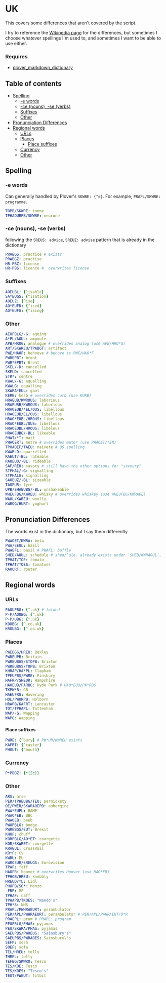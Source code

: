 # UK

This covers some differences that aren't covered by the script.

I try to reference the [Wikipedia page](https://en.wikipedia.org/wiki/American_and_British_English_spelling_differences) for the differences, but sometimes I choose whatever spellings I'm used to, and sometimes I want to be able to use either.

### Requires

- [plover\_markdown\_dictionary](https://github.com/antistic/plover_markdown_dictionary)

## Table of contents

- [Spelling](#spelling)
  - [-e words](#-e-words)
  - [-ce (nouns), -se (verbs)](#-ce-nouns--se-verbs)
  - [Suffixes](#suffixes)
  - [Other](#other)
- [Pronunciation Differences](#pronunciation-differences)
- [Regional words](#regional-words)
  - [URLs](#urls)
  - [Places](#places)
    - [Place suffixes](#place-suffixes)
  - [Currency](#currency)
  - [Other](#other-1)

## Spelling

### -e words

Can generally handled by Plover's `SKWRE: {^e}`. For example, `PRAPL/SKWRE:
programme`.

```yaml
TOPB/SKWRE: tonne
TPHAOURPB/SKWRE: neurone
```

### -ce (nouns), -se (verbs)

following the `SREUS: advice`, `SREUZ: advise` pattern that is already in the dictionary

```yaml
PRABGS: practice # exists
PRABGZ: practise
HR-PBZ: license
HR-PBS: licence #  overwrites license
```

### Suffixes

```yaml
AOEUBL: {^isable}
SA*EUGS: {^isation}
AOEUZ: {^ise}
AO*EUFD: {^ised}
AO*EUFG: {^ising}
```

### Other

```yaml
AEUPBLG/-G: ageing
A*PL/AOUL: ampoule
APB/HROG: analogue # overrides analog (use APB/HRO*G)
ART/SKWREU/TPABGT: artifact
PWE/HAOF: behoove # behove is PWE/HAO*F
PWREPBT: brent
PWR*EPBT: Brent
SKEL/-D: cancelled
SKELD: cancelled
STR*: centre
KWAL/-G: equalling
KWALG: equalling
SKWRA*EUL: gaol
KERB: kerb # overrides curb (use KURB)
HRAEUB/KWROUS: laborious
HRAEURB/KWROUS: laborious
HRAOEUB/*EL/OUS: libellous
HRAOEUB/EL/OUS: libellous
HRAO*EUBL/HROUS: libellous
HRAO*EUBL/OUS: libellous
HRAOEUBL/HROUS: libelous
HRAOEUBG/-BL: likeable
PHAT/*T: matt
PHAOERT: metre # overrides meter (use PHAOET/*ER)
TPHAOEF/TAEU: naivete # US spelling
KWARLD: quarrelled
RAEUT/-BL: rateable
RAOEUD/-BL: rideable
SAF/REU: savory # still have the other options for "savoury"
STPHAL/-G: signalling
STPHALG: signalling
SAOEUZ/-BL: sizeable
TAOEUR: tyre
UPB/SHAEUBG/-BL: unshakeable
WHEUFBG/KWREU: whisky # overrides whiskey (use WHEUFBG/KWRAOE)
WAOL/KWREU: woolly
KWROG/HURT: yoghurt
```

## Pronunciation Differences

The words exist in the dictionary, but I say them differently

```yaml
PWAOET/KWRA: beta
PWA/SEUL: basil
PWAEFL: basil # PWAFL: baffle
SHED/AOUL: schedule # shed/^ule. already exists under `SHED/KWRAOUL`, `SKED/AOUL`
TPHAT/TOE: tomato
TPHAT/TOES: tomatoes
RAOURT: router
```

## Regional words

### URLs

```yaml
PAOUPBG: {^.uk} # folded
P-P/AOUBG: {^.uk}
P-P/UBG: {^.uk}
KOUBG: {^.co.uk}
KROUBG: {^.co.uk}
```

### Places

```yaml
PWEBGS/HREU: Bexley
PWREUPB: Britain
PWREUBGS/STOPB: Brixton
PWREUBGS/TOPB: Brixton
KHRAP/HA*PL: Clapham
TPEUPBS/PWRE: Finsbury
HAFRP/SHEUR: Hampshire
HAOEUD/PARBG: Hyde Park # HAO*EUD/PA*RBG
TKPW*B: GB
HAEUFRG: Havering
HOL/PWORPB: Holborn
HRAPB/KAFRT: Lancaster
TOT/TPHAPL: Tottenham
WAP/-G: Wapping
WAPG: Wapping
```

#### Place suffixes

```yaml
PWRE: {^bury} # PW*UR/KWREU exists
KAFRT: {^caster}
PHOUT: {^mouth}
```

### Currency

```yaml
P*PBDZ: {*(£c)}
```

### Other

```yaml
ARS: arse
PER/TPHEUBG/TEU: pernickety
OE/PWER/SKWRAOEPB: aubergine
PWA*EUPL: BAME
PWAO*EB: BBC
PWAOEB: beeb
PWOPBLG: bodge
PWREBGS/EUT: Brexit
KHUF: chuff
KORPBLG/AO*ET: courgette
KOR/SKWRET: courgette
KRAEUL: CrossRail
KR*F: CV
KWRU: EU
KWROEUR/SREUGS: Eurovision
TPAF: faff
HAOFR: hoover # overwrites Hoover (use HAO*FR)
TPHOB/HREU: knobbly
HREUD/*L: Lidl
PHOPB/SO*: Monzo
-FRP: MP
TPHAF: naff
TPHAPB/TKOES: "Nando's"
TPH*S: NHS
PRAPL/PWHRAEURT: perambulator
PER/APL/PWHRAEURT: perambulator # PER/APL/PWHRAEUT/O*R
PRAEPL: pram # PRAPL: program
PEUPBLG/PHAS: pyjamas
PEU/SKWRA/PHAS: pyjamas
SAEUPBS/PWREUS: "Sainsbury's"
SAEUPBS/PWRAOES: Sainsbury\'s
SEFP: sesh
SOEF: sofa
TEL/HREU: telly
THREL: telly
TEFBG/SKWRO: Tesco
TES/KOE: Tesco
TES/KOES: "Tesco's"
TEUT/PWEUT: titbit
```

